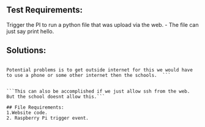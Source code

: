 ## Test Requirements:
Trigger the PI to run a python file that was upload via the web.
    - The file can just say print hello.  
    
## Solutions:
```Make the pi a webserver and allow people to connect to it. Then when people upload a file it put it in a directory and anther python script would be triggered by it.  

Potential problems is to get outside internet for this we would have to use a phone or some other internet then the schools.  ```
    

```This can also be accomplished if we just allow ssh from the web. But the school doesnt allow this.```

## File Requirements:  
1.Website code.  
2. Raspberry Pi trigger event.
